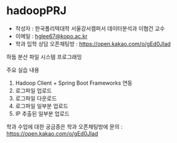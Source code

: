 # hadoopPRJ
* 작성자 : 한국폴리텍대학 서울강서캠퍼서 데이터분석과 이협건 교수
* 이메일 : hglee67@kopo.ac.kr
* 학과 입학 상담 오픈채팅방 : https://open.kakao.com/o/gEd0JIad

하둡 분산 파일 시스템 프로그래밍

주요 실습 내용
1. Hadoop Client + Spring Boot Frameworks 연동
2. 로그파일 업로드
3. 로그파일 다운로드
4. 로그파일 일부분 업로드
5. IP 추출된 일부분 업로드

학과 수업에 대한 궁금증은 학과 오픈채팅방에 문의 : https://open.kakao.com/o/gEd0JIad
